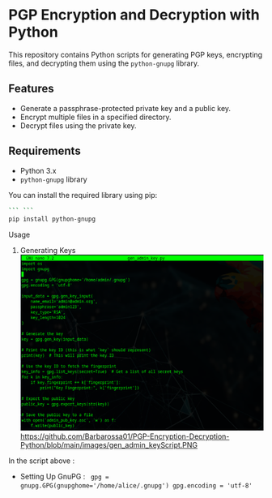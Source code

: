 # PGP Encryption and Decryption with Python

This repository contains Python scripts for generating PGP keys, encrypting files, and decrypting them using the `python-gnupg` library.

## Features

- Generate a passphrase-protected private key and a public key.
- Encrypt multiple files in a specified directory.
- Decrypt files using the private key.

## Requirements

- Python 3.x
- `python-gnupg` library

You can install the required library using pip:

```bash
``` ``` 
pip install python-gnupg
```

Usage
1. Generating Keys
    <br><img src="https://github.com/Barbarossa01/PGP-Encryption-Decryption-Python/blob/main/images/gen_admin_keyScript.PNG
" alt="Generating Keys">
https://github.com/Barbarossa01/PGP-Encryption-Decryption-Python/blob/main/images/gen_admin_keyScript.PNG

In the script above :
- Setting Up GnuPG :
<code> gpg = gnupg.GPG(gnupghome='/home/alice/.gnupg')
gpg.encoding = 'utf-8'
</code>
